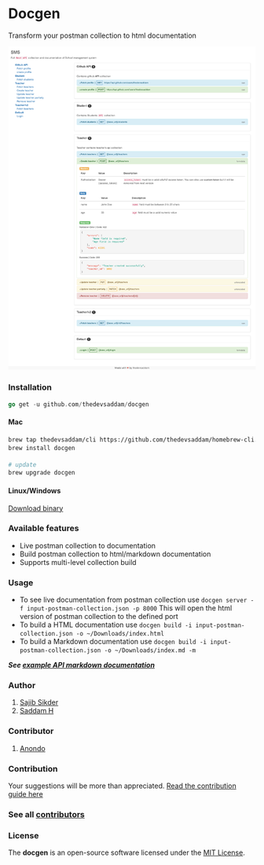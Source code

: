 Docgen
=====================

Transform your postman collection to html documentation

![Task screenshot](screenshot.png)

### Installation
```go
go get -u github.com/thedevsaddam/docgen
```

#### Mac
```bash
brew tap thedevsaddam/cli https://github.com/thedevsaddam/homebrew-cli.git
brew install docgen

# update
brew upgrade docgen
```

#### Linux/Windows
[Download binary](https://github.com/thedevsaddam/docgen-bin)

### Available features
* Live postman collection to documentation
* Build postman collection to html/markdown documentation
* Supports multi-level collection build

### Usage
* To see live documentation from postman collection use `docgen server -f input-postman-collection.json -p 8000` This will open the html version of postman collection to the defined port
* To build a HTML documentation use `docgen build -i input-postman-collection.json -o ~/Downloads/index.html`
* To build a Markdown documentation use `docgen build -i input-postman-collection.json -o ~/Downloads/index.md -m`

***See [example API markdown documentation](example-doc.md)***

### Author
1. [Sajib Sikder](https://github.com/mhshajib)
1. [Saddam H](https://github.com/thedevsaddam)

### Contributor
1. [Anondo](https://github.com/Anondo)

### Contribution
Your suggestions will be more than appreciated.
[Read the contribution guide here](CONTRIBUTING.md)

### See all [contributors](https://github.com/thedevsaddam/docgen/graphs/contributors)

### **License**
The **docgen** is an open-source software licensed under the [MIT License](LICENSE.md).
